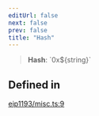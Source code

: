 ```yaml
---
editUrl: false
next: false
prev: false
title: "Hash"
---
```


> **Hash**: \`0x$\{string\}\`

## Defined in

[eip1193/misc.ts:9](https://github.com/evmts/tevm-monorepo/blob/main/packages/decorators/src/eip1193/misc.ts#L9)
